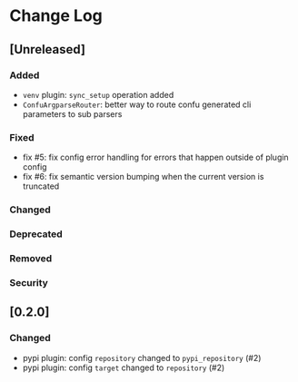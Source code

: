 
# Change Log

## [Unreleased]
### Added

- `venv` plugin: `sync_setup` operation added
- `ConfuArgparseRouter`: better way to route confu generated cli parameters to sub parsers

### Fixed

- fix #5: fix config error handling for errors that happen outside of plugin config
- fix #6: fix semantic version bumping when the current version is truncated

### Changed
### Deprecated
### Removed
### Security


## [0.2.0]

### Changed
- pypi plugin: config `repository` changed to `pypi_repository` (#2)
- pypi plugin: config `target` changed to `repository` (#2)

